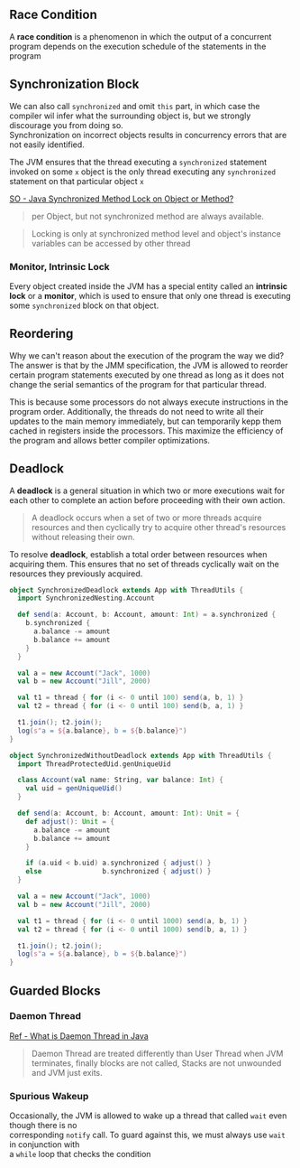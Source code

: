 ## Race Condition

A **race condition** is a phenomenon in which the output of a concurrent program depends on the execution schedule 
of the statements in the program

## Synchronization Block

We can also call `synchronized` and omit `this` part, in which case the compiler wil infer 
what the surrounding object is, but we strongly discourage you from doing so.  
Synchronization on incorrect objects results in concurrency errors that are not easily identified.

The JVM ensures that the thread executing a `synchronized` statement invoked on some `x` object is 
the only thread executing any `synchronized` statement on that particular object `x` 

[SO - Java Synchronized Method Lock on Object or Method?](http://stackoverflow.com/questions/3047564/java-synchronized-method-lock-on-object-or-method)

> per Object, but not synchronized method are always available.

> Locking is only at synchronized method level and object's instance variables can be accessed by other thread


### Monitor, Intrinsic Lock

Every object created inside the JVM has a special entity called an **intrinsic lock** or 
a **monitor**, which is used to ensure that only one thread is executing some `synchronized` 
block on that object.

## Reordering

Why we can't reason about the execution of the program the way we did? The answer is that by the JMM specification, 
the JVM is allowed to reorder certain program statements executed by one thread as long as 
it does not change the serial semantics of the program for that particular thread.

This is because some processors do not always execute instructions in the program order. 
Additionally, the threads do not need to write all their updates to the main memory immediately, 
but can temporarily kepp them cached in registers inside the processors. This maximize the 
efficiency of the program and allows better compiler optimizations.

## Deadlock

A **deadlock** is a general situation in which two or more executions wait for each other 
to complete an action before proceeding with their own action. 

> A deadlock occurs when a set of two or more threads acquire resources and then cyclically try to 
acquire other thread's resources without releasing their own.

To resolve **deadlock**, establish a total order between resources when acquiring them. 
This ensures that no set of threads cyclically wait on the resources they previously acquired.

```scala
object SynchronizedDeadlock extends App with ThreadUtils {
  import SynchronizedNesting.Account

  def send(a: Account, b: Account, amount: Int) = a.synchronized {
    b.synchronized {
      a.balance -= amount
      b.balance += amount
    }
  }

  val a = new Account("Jack", 1000)
  val b = new Account("Jill", 2000)

  val t1 = thread { for (i <- 0 until 100) send(a, b, 1) }
  val t2 = thread { for (i <- 0 until 100) send(b, a, 1) }

  t1.join(); t2.join();
  log(s"a = ${a.balance}, b = ${b.balance}")
}

object SynchronizedWithoutDeadlock extends App with ThreadUtils {
  import ThreadProtectedUid.genUniqueUid

  class Account(val name: String, var balance: Int) {
    val uid = genUniqueUid()
  }

  def send(a: Account, b: Account, amount: Int): Unit = {
    def adjust(): Unit = {
      a.balance -= amount
      b.balance += amount
    }

    if (a.uid < b.uid) a.synchronized { adjust() }
    else               b.synchronized { adjust() }
  }

  val a = new Account("Jack", 1000)
  val b = new Account("Jill", 2000)

  val t1 = thread { for (i <- 0 until 1000) send(a, b, 1) }
  val t2 = thread { for (i <- 0 until 1000) send(b, a, 1) }

  t1.join(); t2.join();
  log(s"a = ${a.balance}, b = ${b.balance}")
}
```

## Guarded Blocks

### Daemon Thread

[Ref - What is Daemon Thread in Java](http://javarevisited.blogspot.kr/2012/03/what-is-daemon-thread-in-java-and.html)

> Daemon Thread are treated differently than User Thread when JVM terminates, finally blocks are not called, Stacks are not unwounded and JVM just exits.

### Spurious Wakeup

Occasionally, the JVM is allowed to wake up a thread that called `wait` even though there is no  
corresponding `notify` call. To guard against this, we must always use `wait` in conjunction with  
a `while` loop that checks the condition

```scala
```
 






